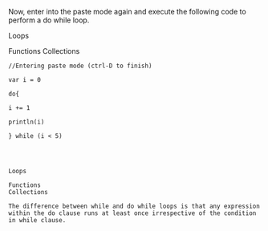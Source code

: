 
Now, enter into the paste mode again and execute the following code to perform a do while loop.
 
Loops

Functions
Collections

```:paste
//Entering paste mode (ctrl-D to finish)

var i = 0

do{

i += 1

println(i)

} while (i < 5)

 

 
Loops

Functions
Collections

The difference between while and do while loops is that any expression within the do clause runs at least once irrespective of the condition in while clause.
